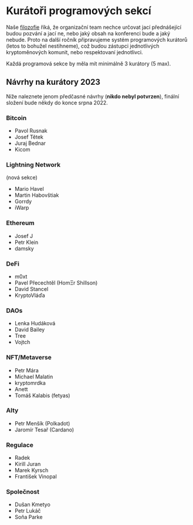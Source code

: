 # Kurátoři programových sekcí

Naše [filozofie](../udalosti/utxo.22/filozofie-konference.md) říká, že organizační team nechce určovat jací přednášející budou pozvání a jací ne, nebo jaký obsah na konferenci bude a jaký nebude. Proto na další ročník připravujeme systém programových kurátorů (letos to bohužel nestihneme), což budou zástupci jednotlivých kryptoměnových komunit, nebo respektovaní jednotlivci.

Každá programová sekce by měla mít minimálně 3 kurátory (5 max).

## Návrhy na kurátory 2023

Níže naleznete jenom předčasné návrhy (**nikdo nebyl potvrzen**), finální složení bude někdy do konce srpna 2022.

### Bitcoin

* Pavol Rusnak
* Josef Tětek
* Juraj Bednar
* Kicom

### Lightning Network

(nová sekce)

* Mario Havel
* Martin Habovštiak
* Gorrdy
* iWarp

### Ethereum

* Josef J
* Petr Klein
* damsky

### DeFi

* m0xt
* Pavel Přecechtěl (HomΞr Shillson)
* David Stancel
* KryptoVláďa

### DAOs

* Lenka Hudáková
* David Bailey
* Tree
* Vojtch

### NFT/Metaverse

* Petr Mára
* Michael Malatin
* kryptomrdka
* Anett
* Tomáš Kalabis (fetyas)

### Alty

* Petr Menšík (Polkadot)
* Jaromír Tesař (Cardano)

### Regulace

* Radek
* Kirill Juran
* Marek Kyrsch
* František Vinopal

### Společnost

* Dušan Kmetyo
* Petr Lukáč
* Soňa Parke





